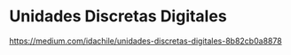 # Unidades Discretas Digitales

https://medium.com/idachile/unidades-discretas-digitales-8b82cb0a8878
